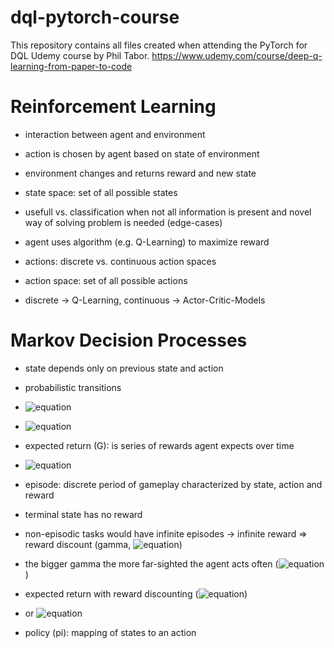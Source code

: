 # dql-pytorch-course
This repository contains all files created when attending the PyTorch for DQL Udemy course by Phil Tabor.
https://www.udemy.com/course/deep-q-learning-from-paper-to-code

# Reinforcement Learning
- interaction between agent and environment
- action is chosen by agent based on state of environment
- environment changes and returns reward and new state

- state space: set of all possible states
- usefull vs. classification when not all information is present and novel way of solving problem is needed (edge-cases)

- agent uses algorithm (e.g. Q-Learning) to maximize reward

- actions: discrete vs. continuous action spaces
- action space: set of all possible actions
- discrete -> Q-Learning, continuous -> Actor-Critic-Models

# Markov Decision Processes
- state depends only on previous state and action

- probabilistic transitions
- ![equation](https://latex.codecogs.com/gif.latex?\sum_{s',r}p(s',r|s,a)=1)
- ![equation](https://latex.codecogs.com/gif.latex?r(s,a)=\sum{r}\sum{p(s',r|s,a)})

- expected return (G): is series of rewards agent expects over time
- ![equation](https://latex.codecogs.com/gif.latex?G_{t}=R_{t&plus;1}&plus;R_{t&plus;2}&plus;R_{t&plus;3}&plus;,...,&plus;R_{T})
- episode: discrete period of gameplay characterized by state, action and reward
- terminal state has no reward
- non-episodic tasks would have infinite episodes -> infinite reward => reward discount (gamma, ![equation](https://latex.codecogs.com/gif.latex?0\leq\gamma\leq1))
- the bigger gamma the more far-sighted the agent acts often (![equation](https://latex.codecogs.com/gif.latex?0.95\leq\gamma\leq0.99))
- expected return with reward discounting (![equation](https://latex.codecogs.com/gif.latex?G_{t}=R_{t&plus;1}&plus;\gamma&space;R_{t&plus;2}&plus;\gamma^{2}R_{t&plus;3}=\sum_{k=0}^{\infty&space;}\gamma^{k}R_{t&plus;k&plus;1}))
- or ![equation](https://latex.codecogs.com/gif.latex?G_{t}=R_{t&plus;1}&plus;\gamma&space;G_{t&plus;1})
- policy (pi): mapping of states to an action